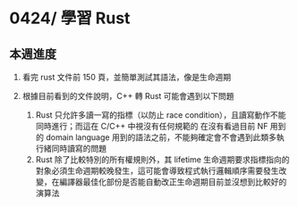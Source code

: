 0424/ 學習 Rust
===
## 本週進度
1. 看完 rust 文件前 150 頁，並簡單測試其語法，像是生命週期

2. 根據目前看到的文件說明，C++ 轉 Rust 可能會遇到以下問題
   1. Rust 只允許多讀一寫的指標（以防止 race condition），且讀寫動作不能同時進行；而這在 C/C++ 中視沒有任何規範的
   在沒有看過目前 NF 用到的 domain language 用到的語法之前，不能夠確定會不會遇到此類多執行緒同時讀寫的問題
   2. Rust 除了比較特別的所有權規則外，其 lifetime 生命週期要求指標指向的對象必須生命週期較晚發生，這可能會導致程式執行邏輯順序需要發生改變，在編譯器最佳化部份是否能自動改正生命週期目前並沒想到比較好的演算法